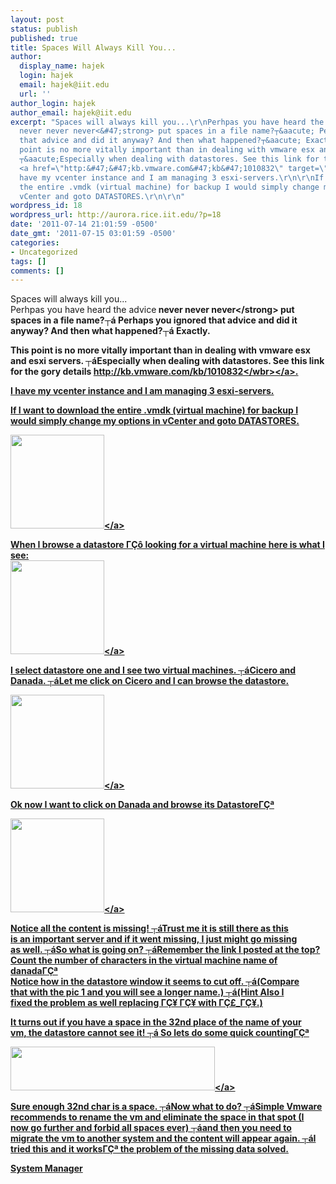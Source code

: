 ```yaml
---
layout: post
status: publish
published: true
title: Spaces Will Always Kill You...
author:
  display_name: hajek
  login: hajek
  email: hajek@iit.edu
  url: ''
author_login: hajek
author_email: hajek@iit.edu
excerpt: "Spaces will always kill you...\r\nPerhpas you have heard the advice<strong>
  never never never<&#47;strong> put spaces in a file name?┬&aacute; Perhaps you ignored
  that advice and did it anyway? And then what happened?┬&aacute; Exactly.\r\n\r\nThis
  point is no more vitally important than in dealing with vmware esx and esxi servers.
  ┬&aacute;Especially when dealing with datastores. See this link for the gory details
  <a href=\"http:&#47;&#47;kb.vmware.com&#47;kb&#47;1010832\" target=\"_blank\">http:&#47;&#47;kb.vmware.com&#47;kb&#47;<wbr>1010832<&#47;wbr><&#47;a>.\r\n\r\nI
  have my vcenter instance and I am managing 3 esxi-servers.\r\n\r\nIf I want to download
  the entire .vmdk (virtual machine) for backup I would simply change my options in
  vCenter and goto DATASTORES.\r\n\r\n"
wordpress_id: 18
wordpress_url: http://aurora.rice.iit.edu/?p=18
date: '2011-07-14 21:01:59 -0500'
date_gmt: '2011-07-15 03:01:59 -0500'
categories:
- Uncategorized
tags: []
comments: []
---
```

<p>Spaces will always kill you...<br />
Perhpas you have heard the advice<strong> never never never<&#47;strong> put spaces in a file name?┬&aacute; Perhaps you ignored that advice and did it anyway? And then what happened?┬&aacute; Exactly.</p>
<p>This point is no more vitally important than in dealing with vmware esx and esxi servers. ┬&aacute;Especially when dealing with datastores. See this link for the gory details <a href="http:&#47;&#47;kb.vmware.com&#47;kb&#47;1010832" target="_blank">http:&#47;&#47;kb.vmware.com&#47;kb&#47;<wbr>1010832<&#47;wbr><&#47;a>.</p>
<p>I have my vcenter instance and I am managing 3 esxi-servers.</p>
<p>If I want to download the entire .vmdk (virtual machine) for backup I would simply change my options in vCenter and goto DATASTORES.</p>
<p><a id="more"></a><a id="more-18"></a></p>
<p><a href="http:&#47;&#47;aurora.rice.iit.edu&#47;wp-content&#47;uploads&#47;2011&#47;07&#47;pic4.png"><img class="alignnone size-thumbnail wp-image-22" title="pic4" src="http:&#47;&#47;aurora.rice.iit.edu&#47;wp-content&#47;uploads&#47;2011&#47;07&#47;pic4-150x150.png" alt="" width="150" height="150" &#47;><&#47;a></p>
<p>When I browse a datastore &Gamma;&Ccedil;&ocirc; looking for a virtual machine here is what I see:<br />
<a href="http:&#47;&#47;aurora.rice.iit.edu&#47;wp-content&#47;uploads&#47;2011&#47;07&#47;pic21.png"><img class="alignnone size-thumbnail wp-image-20" title="pic2" src="http:&#47;&#47;aurora.rice.iit.edu&#47;wp-content&#47;uploads&#47;2011&#47;07&#47;pic21-150x150.png" alt="" width="150" height="150" &#47;><&#47;a></p>
<p>I select datastore one and I see two virtual machines. ┬&aacute;Cicero and<br />
Danada. ┬&aacute;Let me click on Cicero and I can browse the datastore.</p>
<p><a href="http:&#47;&#47;aurora.rice.iit.edu&#47;wp-content&#47;uploads&#47;2011&#47;07&#47;pic5.png"><img class="alignnone size-thumbnail wp-image-23" title="pic5" src="http:&#47;&#47;aurora.rice.iit.edu&#47;wp-content&#47;uploads&#47;2011&#47;07&#47;pic5-150x150.png" alt="" width="150" height="150" &#47;><&#47;a></p>
<p>Ok now I want to click on Danada and browse its Datastore&Gamma;&Ccedil;&ordf;</p>
<p><a href="http:&#47;&#47;aurora.rice.iit.edu&#47;wp-content&#47;uploads&#47;2011&#47;07&#47;picture3.png"><img class="alignnone size-thumbnail wp-image-21" title="picture3" src="http:&#47;&#47;aurora.rice.iit.edu&#47;wp-content&#47;uploads&#47;2011&#47;07&#47;picture3-150x150.png" alt="" width="150" height="150" &#47;><&#47;a></p>
<p>Notice all the content is missing! ┬&aacute;Trust me it is still there as this<br />
is an important server and if it went missing, I just might go missing<br />
as well. ┬&aacute;So what is going on? ┬&aacute;Remember the link I posted at the top?<br />
Count the number of characters in the virtual machine name of danada&Gamma;&Ccedil;&ordf;<br />
Notice how in the datastore window it seems to cut off. ┬&aacute;(Compare<br />
that with the pic 1 and you will see a longer name.) ┬&aacute;(Hint Also I<br />
fixed the problem as well replacing &Gamma;&Ccedil;&yen; &Gamma;&Ccedil;&yen; with &Gamma;&Ccedil;&pound;_&Gamma;&Ccedil;&yen;.)</p>
<p>It turns out if you have a space in the 32nd place of the name of your<br />
vm, the datastore cannot see it! ┬&aacute; So lets do some quick counting&Gamma;&Ccedil;&ordf;</p>
<p><a href="http:&#47;&#47;aurora.sat.iit.edu&#47;wp-content&#47;uploads&#47;2011&#47;07&#47;32space1.png"><img class="alignnone size-full wp-image-36" title="32space" src="http:&#47;&#47;aurora.sat.iit.edu&#47;wp-content&#47;uploads&#47;2011&#47;07&#47;32space1.png" alt="" width="327" height="70" &#47;><&#47;a></p>
<p>Sure enough 32nd char is a space. ┬&aacute;Now what to do? ┬&aacute;Simple Vmware<br />
recommends to rename the vm and eliminate the space in that spot (I<br />
now go further and forbid all spaces ever) ┬&aacute;and then you need to<br />
migrate the vm to another system and the content will appear again. ┬&aacute;I<br />
tried this and it works&Gamma;&Ccedil;&ordf; the problem of the missing data solved.</p>
<p>System Manager</p>
